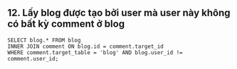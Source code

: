 ## 12.	Lấy blog được tạo bởi user mà user này không có bất kỳ comment ở blog
```
SELECT blog.* FROM blog
INNER JOIN comment ON blog.id = comment.target_id
WHERE comment.target_table = 'blog' AND blog.user_id != comment.user_id;
```